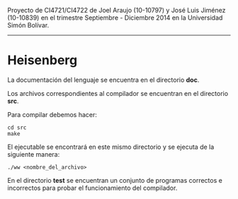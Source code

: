 Proyecto de CI4721/CI4722 de Joel Araujo (10-10797) y José Luis Jiménez (10-10839) en el trimestre Septiembre - Diciembre 2014 en la Universidad Simón Bolívar.

***

Heisenberg
===================

La documentación del lenguaje se encuentra en el directorio **doc**.

Los archivos correspondientes al compilador se encuentran en el directorio **src**.

Para compilar debemos hacer:

    cd src
    make

El ejecutable se encontrará en este mismo directorio y se ejecuta de la siguiente manera:

    ./ww <nombre_del_archivo>

En el directorio **test** se encuentran un conjunto de programas correctos e incorrectos para probar el funcionamiento del compilador.
